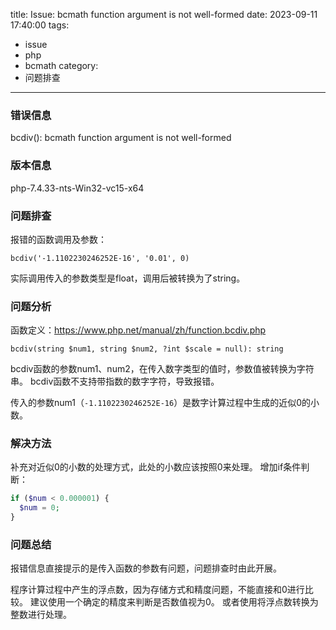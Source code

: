 title: Issue: bcmath function argument is not well-formed
date: 2023-09-11 17:40:00
tags:
  - issue
  - php
  - bcmath
category:
  - 问题排查
---

### 错误信息

bcdiv(): bcmath function argument is not well-formed

### 版本信息

php-7.4.33-nts-Win32-vc15-x64

### 问题排查

报错的函数调用及参数：
```
bcdiv('-1.1102230246252E-16', '0.01', 0)
```
实际调用传入的参数类型是float，调用后被转换为了string。

### 问题分析

函数定义：https://www.php.net/manual/zh/function.bcdiv.php
```
bcdiv(string $num1, string $num2, ?int $scale = null): string
```

bcdiv函数的参数num1、num2，在传入数字类型的值时，参数值被转换为字符串。
bcdiv函数不支持带指数的数字字符，导致报错。

传入的参数num1（`-1.1102230246252E-16`）是数字计算过程中生成的近似0的小数。

### 解决方法

补充对近似0的小数的处理方式，此处的小数应该按照0来处理。
增加if条件判断：
```php
if ($num < 0.000001) {
  $num = 0;
}
```

### 问题总结

报错信息直接提示的是传入函数的参数有问题，问题排查时由此开展。

程序计算过程中产生的浮点数，因为存储方式和精度问题，不能直接和0进行比较。
建议使用一个确定的精度来判断是否数值视为0。
或者使用将浮点数转换为整数进行处理。

